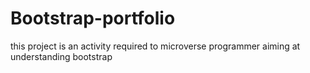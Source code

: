 # Bootstrap-portfolio
this project is an activity required to microverse programmer aiming at understanding bootstrap
